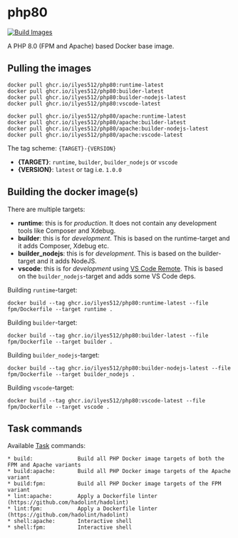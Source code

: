 # php80

[![Build Images](https://github.com/Ilyes512/php80/actions/workflows/main.yml/badge.svg)](https://github.com/Ilyes512/php80/actions/workflows/main.yml)

A PHP 8.0 (FPM and Apache) based Docker base image.

## Pulling the images

```
docker pull ghcr.io/ilyes512/php80:runtime-latest
docker pull ghcr.io/ilyes512/php80:builder-latest
docker pull ghcr.io/ilyes512/php80:builder-nodejs-latest
docker pull ghcr.io/ilyes512/php80:vscode-latest

docker pull ghcr.io/ilyes512/php80/apache:runtime-latest
docker pull ghcr.io/ilyes512/php80/apache:builder-latest
docker pull ghcr.io/ilyes512/php80/apache:builder-nodejs-latest
docker pull ghcr.io/ilyes512/php80/apache:vscode-latest
```

The tag scheme: `{TARGET}-{VERSION}`

- **{TARGET}**: `runtime`, `builder`, `builder_nodejs` or `vscode`
- **{VERSION}**: `latest` or tag i.e. `1.0.0`

## Building the docker image(s)

There are multiple targets:

  - **runtime**: this is for *production*. It does not contain any development tools like Composer and Xdebug.
  - **builder**: this is for *development*. This is based on the runtime-target and it adds Composer, Xdebug etc.
  - **builder_nodejs**: this is for *development*. This is based on the builder-target and it adds NodeJS.
  - **vscode**: this is for *development* using
  [VS Code Remote](https://code.visualstudio.com/docs/remote/remote-overview). This is based on the
  `builder_nodejs`-target and adds some VS Code deps.

Building `runtime`-target:

```
docker build --tag ghcr.io/ilyes512/php80:runtime-latest --file fpm/Dockerfile --target runtime .
```

Building `builder`-target:

```
docker build --tag ghcr.io/ilyes512/php80:builder-latest --file fpm/Dockerfile --target builder .
```

Building `builder_nodejs`-target:

```
docker build --tag ghcr.io/ilyes512/php80:builder-nodejs-latest --file fpm/Dockerfile --target builder_nodejs .
```

Building `vscode`-target:

```
docker build --tag ghcr.io/ilyes512/php80:vscode-latest --file fpm/Dockerfile --target vscode .
```

## Task commands

Available [Task](https://taskfile.dev/#/) commands:

```
* build:              Build all PHP Docker image targets of both the FPM and Apache variants
* build:apache:       Build all PHP Docker image targets of the Apache variant
* build:fpm:          Build all PHP Docker image targets of the FPM variant
* lint:apache:        Apply a Dockerfile linter (https://github.com/hadolint/hadolint)
* lint:fpm:           Apply a Dockerfile linter (https://github.com/hadolint/hadolint)
* shell:apache:       Interactive shell
* shell:fpm:          Interactive shell
```

